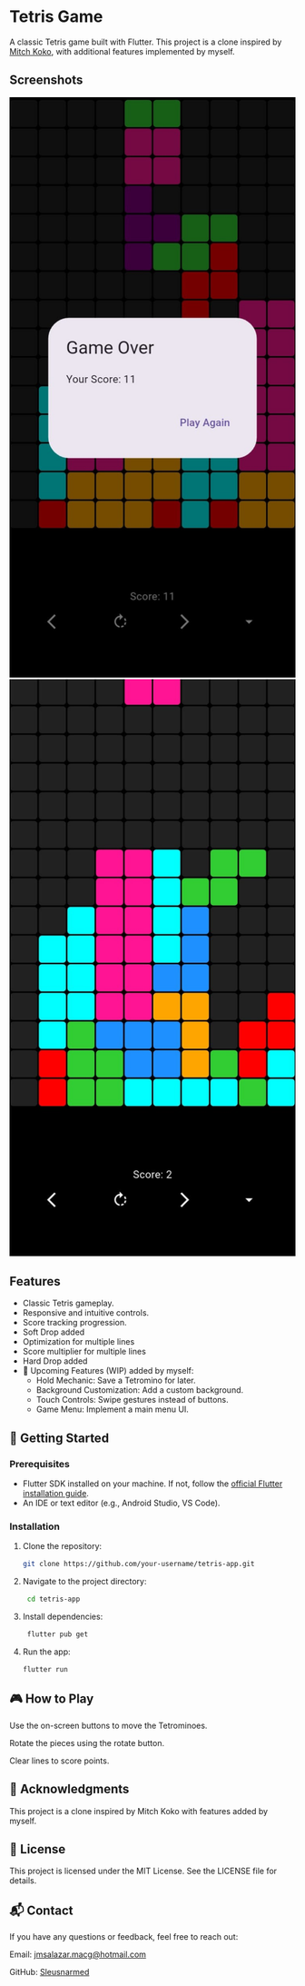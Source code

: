 # Tetris Game

A classic Tetris game built with Flutter. This project is a clone inspired by [Mitch Koko](https://www.youtube.com/@createdbykoko), with additional features implemented by myself.

## Screenshots
<!-- Add screenshots of your app here if available -->
![Screenshot 1](assets/screenshot1.png)
![Screenshot 2](assets/screenshot2.png)

## Features

- Classic Tetris gameplay.
- Responsive and intuitive controls.
- Score tracking progression.
- Soft Drop added
- Optimization for multiple lines
- Score multiplier for multiple lines
- Hard Drop added
- 🚀 Upcoming Features (WIP) added by myself:
  - Hold Mechanic: Save a Tetromino for later.
  - Background Customization: Add a custom background.
  - Touch Controls: Swipe gestures instead of buttons.
  - Game Menu: Implement a main menu UI.

## 🚀 Getting Started

### Prerequisites

- Flutter SDK installed on your machine. If not, follow the [official Flutter installation guide](https://flutter.dev/docs/get-started/install).
- An IDE or text editor (e.g., Android Studio, VS Code).

### Installation

1. Clone the repository:

   ```bash
   git clone https://github.com/your-username/tetris-app.git

2. Navigate to the project directory:

   ```bash
    cd tetris-app

3. Install dependencies:

   ```bash
    flutter pub get

4. Run the app:

   ```bash
   flutter run

## 🎮 How to Play

Use the on-screen buttons to move the Tetrominoes.

Rotate the pieces using the rotate button.

Clear lines to score points.

## 📌 Acknowledgments

This project is a clone inspired by Mitch Koko with features added by myself.

## 📜 License

This project is licensed under the MIT License. See the LICENSE file for details.

## 📬 Contact

If you have any questions or feedback, feel free to reach out:

Email: [jmsalazar.macg@hotmail.com](mailto:jmsalazar@hotmail.com)

GitHub: [Sleusnarmed](https://github.com/Sleusnarmed)

